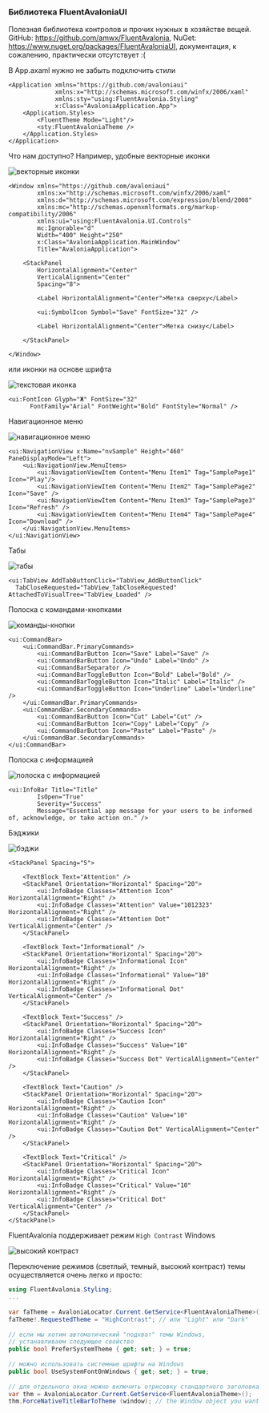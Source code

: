﻿### Библиотека FluentAvaloniaUI

Полезная библиотека контролов и прочих нужных в хозяйстве вещей. GitHub: https://github.com/amwx/FluentAvalonia, NuGet: https://www.nuget.org/packages/FluentAvaloniaUI, документация, к сожалению, практически отсутствует :(

В App.axaml нужно не забыть подключить стили

```xaml
<Application xmlns="https://github.com/avaloniaui"
             xmlns:x="http://schemas.microsoft.com/winfx/2006/xaml"
             xmlns:sty="using:FluentAvalonia.Styling"
             x:Class="AvaloniaApplication.App">
    <Application.Styles>
        <FluentTheme Mode="Light"/>
        <sty:FluentAvaloniaTheme />
    </Application.Styles>
</Application>
```

Что нам доступно? Например, удобные векторные иконки

![векторные иконки](img/symbol-icon.png)


```xaml
<Window xmlns="https://github.com/avaloniaui"
        xmlns:x="http://schemas.microsoft.com/winfx/2006/xaml"
        xmlns:d="http://schemas.microsoft.com/expression/blend/2008"
        xmlns:mc="http://schemas.openxmlformats.org/markup-compatibility/2006"
        xmlns:ui="using:FluentAvalonia.UI.Controls"
        mc:Ignorable="d"
        Width="400" Height="250"
        x:Class="AvaloniaApplication.MainWindow"
        Title="AvaloniaApplication">
 
    <StackPanel
        HorizontalAlignment="Center"
        VerticalAlignment="Center"
        Spacing="8">
         
        <Label HorizontalAlignment="Center">Метка сверху</Label>
         
        <ui:SymbolIcon Symbol="Save" FontSize="32" />
         
        <Label HorizontalAlignment="Center">Метка снизу</Label>
 
    </StackPanel>
 
</Window>
```

или иконки на основе шрифта

![текстовая иконка](img/font-icon.png)

```xaml
<ui:FontIcon Glyph="Ж" FontSize="32"
      FontFamily="Arial" FontWeight="Bold" FontStyle="Normal" />
```

Навигационное меню

![навигационное меню](img/navigation-view.png)

```xaml
<ui:NavigationView x:Name="nvSample" Height="460" PaneDisplayMode="Left">
    <ui:NavigationView.MenuItems>
        <ui:NavigationViewItem Content="Menu Item1" Tag="SamplePage1" Icon="Play"/>
        <ui:NavigationViewItem Content="Menu Item2" Tag="SamplePage2" Icon="Save" />
        <ui:NavigationViewItem Content="Menu Item3" Tag="SamplePage3" Icon="Refresh" />
        <ui:NavigationViewItem Content="Menu Item4" Tag="SamplePage4" Icon="Download" />
    </ui:NavigationView.MenuItems>
</ui:NavigationView>
```

Табы

![табы](img/tab-view.png)


```xaml
<ui:TabView AddTabButtonClick="TabView_AddButtonClick"
  TabCloseRequested="TabView_TabCloseRequested" AttachedToVisualTree="TabView_Loaded" />
```

Полоска с командами-кнопками

![команды-кнопки](img/command-bar.png)

```xaml
<ui:CommandBar>
    <ui:CommandBar.PrimaryCommands>
        <ui:CommandBarButton Icon="Save" Label="Save" />
        <ui:CommandBarButton Icon="Undo" Label="Undo" />
        <ui:CommandBarSeparator />
        <ui:CommandBarToggleButton Icon="Bold" Label="Bold" />
        <ui:CommandBarToggleButton Icon="Italic" Label="Italic" />
        <ui:CommandBarToggleButton Icon="Underline" Label="Underline" />
    </ui:CommandBar.PrimaryCommands>
    <ui:CommandBar.SecondaryCommands>
        <ui:CommandBarButton Icon="Cut" Label="Cut" />
        <ui:CommandBarButton Icon="Copy" Label="Copy" />
        <ui:CommandBarButton Icon="Paste" Label="Paste" />
    </ui:CommandBar.SecondaryCommands>
</ui:CommandBar>
```

Полоска с информацией

![полоска с информацией](img/information-bar.png)

```xaml
<ui:InfoBar Title="Title"
        IsOpen="True"
        Severity="Success"
        Message="Essential app message for your users to be informed of, acknowledge, or take action on." />
```

Бэджики

![бэджи](img/info-badges.png)

```xaml
<StackPanel Spacing="5">
     
    <TextBlock Text="Attention" />
    <StackPanel Orientation="Horizontal" Spacing="20">
        <ui:InfoBadge Classes="Attention Icon" HorizontalAlignment="Right" />
        <ui:InfoBadge Classes="Attention" Value="1012323" HorizontalAlignment="Right" />
        <ui:InfoBadge Classes="Attention Dot" VerticalAlignment="Center" />
    </StackPanel>
 
    <TextBlock Text="Informational" />
    <StackPanel Orientation="Horizontal" Spacing="20">
        <ui:InfoBadge Classes="Informational Icon" HorizontalAlignment="Right" />
        <ui:InfoBadge Classes="Informational" Value="10" HorizontalAlignment="Right" />
        <ui:InfoBadge Classes="Informational Dot" VerticalAlignment="Center" />
    </StackPanel>
 
    <TextBlock Text="Success" />
    <StackPanel Orientation="Horizontal" Spacing="20">
        <ui:InfoBadge Classes="Success Icon" HorizontalAlignment="Right" />
        <ui:InfoBadge Classes="Success" Value="10" HorizontalAlignment="Right" />
        <ui:InfoBadge Classes="Success Dot" VerticalAlignment="Center" />
    </StackPanel>
 
    <TextBlock Text="Caution" />
    <StackPanel Orientation="Horizontal" Spacing="20">
        <ui:InfoBadge Classes="Caution Icon" HorizontalAlignment="Right" />
        <ui:InfoBadge Classes="Caution" Value="10" HorizontalAlignment="Right" />
        <ui:InfoBadge Classes="Caution Dot" VerticalAlignment="Center" />
    </StackPanel>
 
    <TextBlock Text="Critical" />
    <StackPanel Orientation="Horizontal" Spacing="20">
        <ui:InfoBadge Classes="Critical Icon" HorizontalAlignment="Right" />
        <ui:InfoBadge Classes="Critical" Value="10" HorizontalAlignment="Right" />
        <ui:InfoBadge Classes="Critical Dot" VerticalAlignment="Center" />
    </StackPanel>
</StackPanel>
```

FluentAvalonia поддерживает режим `High Contrast` Windows

![высокий контраст](img/high-contrast.png)

Переключение режимов (светлый, темный, высокий контраст) темы осуществляется очень легко и просто:

```csharp
using FluentAvalonia.Styling;
...
 
var faTheme = AvaloniaLocator.Current.GetService<FluentAvaloniaTheme>();
faTheme!.RequestedTheme = "HighContrast"; // или "Light" или "Dark"
 
// если мы хотим автоматический "подхват" темы Windows, 
// устанавливаем следующее свойство
public bool PreferSystemTheme { get; set; } = true;
 
// можно использовать системные шрифты на Windows
public bool UseSystemFontOnWindows { get; set; } = true;
 
// для отдельного окна можно включить отрисовку стандартного заголовка
var thm = AvaloniaLocator.Current.GetService<FluentAvaloniaTheme>();
thm.ForceNativeTitleBarToTheme (window); // the Window object you want to force
```
